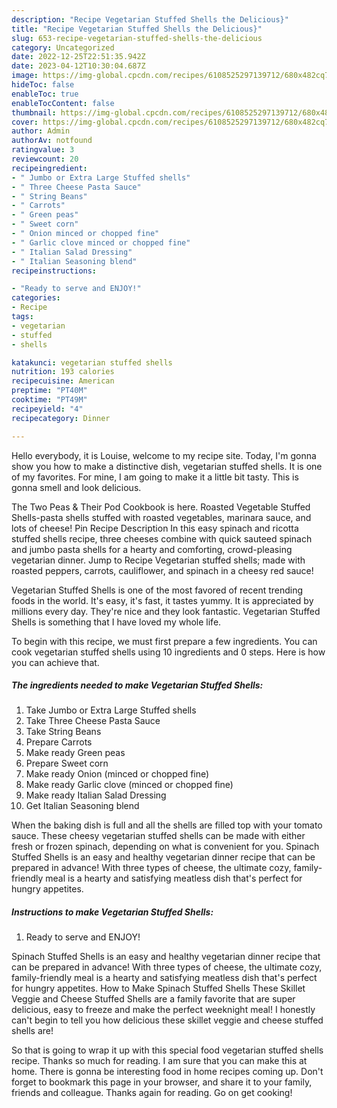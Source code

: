 ```yaml
---
description: "Recipe Vegetarian Stuffed Shells the Delicious}"
title: "Recipe Vegetarian Stuffed Shells the Delicious}"
slug: 653-recipe-vegetarian-stuffed-shells-the-delicious
category: Uncategorized
date: 2022-12-25T22:51:35.942Z
date: 2023-04-12T10:30:04.687Z
image: https://img-global.cpcdn.com/recipes/6108525297139712/680x482cq70/vegetarian-stuffed-shells-recipe-main-photo.jpg
hideToc: false
enableToc: true
enableTocContent: false
thumbnail: https://img-global.cpcdn.com/recipes/6108525297139712/680x482cq70/vegetarian-stuffed-shells-recipe-main-photo.jpg
cover: https://img-global.cpcdn.com/recipes/6108525297139712/680x482cq70/vegetarian-stuffed-shells-recipe-main-photo.jpg
author: Admin
authorAv: notfound
ratingvalue: 3
reviewcount: 20
recipeingredient:
- " Jumbo or Extra Large Stuffed shells"
- " Three Cheese Pasta Sauce"
- " String Beans"
- " Carrots"
- " Green peas"
- " Sweet corn"
- " Onion minced or chopped fine"
- " Garlic clove minced or chopped fine"
- " Italian Salad Dressing"
- " Italian Seasoning blend"
recipeinstructions:

- "Ready to serve and ENJOY!"
categories:
- Recipe
tags:
- vegetarian
- stuffed
- shells

katakunci: vegetarian stuffed shells 
nutrition: 193 calories
recipecuisine: American
preptime: "PT40M"
cooktime: "PT49M"
recipeyield: "4"
recipecategory: Dinner

---
```



Hello everybody, it is Louise, welcome to my recipe site. Today, I'm gonna show you how to make a distinctive dish, vegetarian stuffed shells. It is one of my favorites. For mine, I am going to make it a little bit tasty. This is gonna smell and look delicious.

The Two Peas &amp; Their Pod Cookbook is here. Roasted Vegetable Stuffed Shells-pasta shells stuffed with roasted vegetables, marinara sauce, and lots of cheese! Pin Recipe Description In this easy spinach and ricotta stuffed shells recipe, three cheeses combine with quick sauteed spinach and jumbo pasta shells for a hearty and comforting, crowd-pleasing vegetarian dinner. Jump to Recipe Vegetarian stuffed shells; made with roasted peppers, carrots, cauliflower, and spinach in a cheesy red sauce!

Vegetarian Stuffed Shells is one of the most favored of recent trending foods in the world. It's easy, it's fast, it tastes yummy. It is appreciated by millions every day. They're nice and they look fantastic. Vegetarian Stuffed Shells is something that I have loved my whole life.


To begin with this recipe, we must first prepare a few ingredients. You can cook vegetarian stuffed shells using 10 ingredients and 0 steps. Here is how you can achieve that.

<!--inarticleads1-->

##### The ingredients needed to make Vegetarian Stuffed Shells:

1. Take  Jumbo or Extra Large Stuffed shells
1. Take  Three Cheese Pasta Sauce
1. Take  String Beans
1. Prepare  Carrots
1. Make ready  Green peas
1. Prepare  Sweet corn
1. Make ready  Onion (minced or chopped fine)
1. Make ready  Garlic clove (minced or chopped fine)
1. Make ready  Italian Salad Dressing
1. Get  Italian Seasoning blend


When the baking dish is full and all the shells are filled top with your tomato sauce. These cheesy vegetarian stuffed shells can be made with either fresh or frozen spinach, depending on what is convenient for you. Spinach Stuffed Shells is an easy and healthy vegetarian dinner recipe that can be prepared in advance! With three types of cheese, the ultimate cozy, family-friendly meal is a hearty and satisfying meatless dish that&#39;s perfect for hungry appetites. 

<!--inarticleads2-->

##### Instructions to make Vegetarian Stuffed Shells:


1. Ready to serve and ENJOY!

Spinach Stuffed Shells is an easy and healthy vegetarian dinner recipe that can be prepared in advance! With three types of cheese, the ultimate cozy, family-friendly meal is a hearty and satisfying meatless dish that&#39;s perfect for hungry appetites. How to Make Spinach Stuffed Shells These Skillet Veggie and Cheese Stuffed Shells are a family favorite that are super delicious, easy to freeze and make the perfect weeknight meal! I honestly can&#39;t begin to tell you how delicious these skillet veggie and cheese stuffed shells are! 

So that is going to wrap it up with this special food vegetarian stuffed shells recipe. Thanks so much for reading. I am sure that you can make this at home. There is gonna be interesting food in home recipes coming up. Don't forget to bookmark this page in your browser, and share it to your family, friends and colleague. Thanks again for reading. Go on get cooking!
